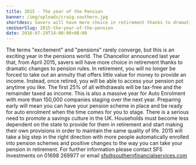 ```yaml
---
title: 2015 - The year of the Pension
banner: /img/uploads/craig-southern.jpg
shortdesc: Savers will have more choice in retirement thanks to dramatic changes.
cmsUserSlug: 2015-the-year-of-the-pension
date: 2016-07-29T14:00:00+08:00
---
```


The terms "excitement" and "pensions" rarely converge, but this is an exciting year in the pensions world. The Chancellor announced last year that, from April 2015, savers will have more choice in retirement thanks to dramatic changes to pension rules. In retirement, you will no longer be forced to take out an annuity that offers little value for money to provide an income. Instead, once retired, you will be able to access your pension pot anytime you like. The first 25% of all withdrawals will be tax-free and the remainder taxed as income. This is also a massive year for Auto Enrolment with more than 150,000 companies staging over the next year. Preparing early will mean you can have your pension scheme in place and be ready for auto enrolment when the time comes for you to stage. There is a serious need to promote a savings culture in the UK. Households must become less dependent on the state to provide for them in retirement and start making their own provisions in order to maintain the same quality of life. 2015 will take a big step in the right direction with more people automatically enrolled into pension schemes and positive changes to the way you can take your pension in retirement. For further information please contact SFS Investments on 01698 269977 or email sfs@southernfinancialservices.com  